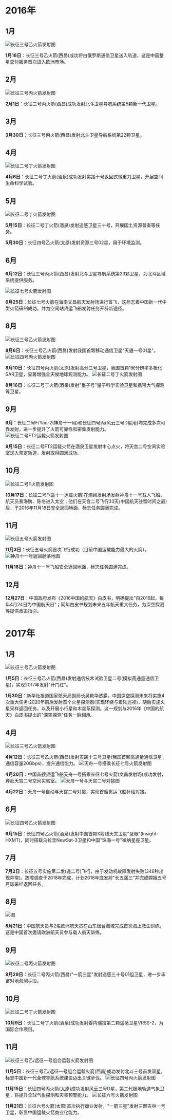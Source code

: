 <!--
 * @Author: blueWALL-E
 * @Date: 2025-06-25 14:27:14
 * @LastEditTime: 2025-06-25 14:43:11
 * @FilePath: \Chinese Aerospace History\中国航天编年史\大事年表\中国航天大事记-模板.md
 * @Description: 中国航天大事记
 * @Wearing:  Read only, do not modify place!!! 
 * @Shortcut keys:  ctrl+alt+/ ctrl+alt+z
-->

# 2016年

## 1月
![长征三号乙火箭发射图](./1.jpg)


**1月16日**：长征三号乙火箭(西昌)成功将白俄罗斯通信卫星送入轨道，这是中国整星交付服务首次进入欧洲市场。

## 2月
![长征三号丙火箭发射图](./2.jpg)

**2月1日**：长征三号丙火箭(西昌)成功发射北斗卫星导航系统第5颗新一代卫星。

## 3月
**3月30日**：长征三号丙火箭(西昌)发射北斗卫星导航系统第22颗卫星。

## 4月
![长征二号丁火箭发射图](./4.jpg)

**4月6日**：长征二号丁火箭(酒泉)成功发射实践十号返回式微重力卫星，开展空间生命科学试验。

## 5月
![长征二号丁火箭发射图](./5.jpg)

**5月15日**：长征二号丁火箭(酒泉)发射遥感卫星三十号，开展国土资源普查等任务。

**5月30日**：长征四号乙火箭(太原)发射资源三号02星，用于环境监测。

## 6月
**6月12日**：长征三号丙火箭(西昌)发射北斗卫星导航系统第23颗卫星，为北斗区域系统提供服务。

![长征七号火箭发射图](./6.jpg)

**6月25日**：长征七号火箭在海南文昌航天发射场进行首飞，这标志着中国新一代中型火箭研制成功，并为空间站货运飞船发射任务开辟新途径。

## 8月
![长征三号乙火箭发射图](./81.jpg)

**8月6日**：长征三号乙火箭(西昌)发射我国首颗移动通信卫星"天通一号01星"。
![长征四号丙火箭发射图](./82.jpg)

**8月10日**：长征四号丙火箭(太原)发射高分三号卫星，我国首颗1米分辨率多极化SAR卫星，显著增强全天候地球观测能力。
![长征二号丁火箭发射图](./83.jpg)

**8月16日**：长征二号丁火箭(酒泉)发射"墨子号"量子科学实验卫星和携带大气探测等卫星。

## 9月
**9月**：长征二号F/Yao-2(神舟十一用)和长征四号丙(风云三号D星用)均完成多次可靠发射，进一步提升了火箭可靠性和密集发射能力。
![长征二号FT2运载火箭发射图](./9.jpg)

**9月15日**：长征二号FT2运载火箭在酒泉卫星发射中心点火，将天宫二号空间实验室送入预定轨道，发射取得圆满成功。

## 10月
![长征二号F火箭发射图](./10.jpg)

**10月17日**：长征二号F(遥十一运载火箭)在酒泉发射场发射神舟十一号载人飞船，航天员景海鹏、陈冬进入太空；他们在天宫二号飞行33天(中国航天驻留时间之最)后，于2016年11月18日安全返回地面，标志任务圆满完成。

## 11月
![长征五号火箭发射图](./111.jpg)

**11月3日**：长征五号火箭首次飞行成功（目前中国运载能力最大的火箭）。
![神舟十一号返回舱落地图](./112.jpg)

**11月18日**：神舟十一号飞船安全返回地面，标志任务圆满完成。

## 12月
**12月27日**：中国政府发布《2016中国的航天》白皮书，明确提出"自2016起，每年4月24日为中国航天日"；同年白皮书规划未来五年航天重大任务，为深空探测等提供政策指引。

# 2017年

## 1月
![长征三号乙火箭发射图](./21.jpg)

**1月5日**：长征三号乙火箭(西昌)发射通信技术试验卫星二号(模拟高通量通信卫星)，实现2017年发射"开门红"。

**1月30日**：新华社报道国家航天局副局长吴艳华透露，中国深空探测未来将实施4次重大任务:2020年前后发射首个火星探测器(实现环绕与着陆巡视)，随后实施火星采样返回任务，以及开展小行星和木星系探测。这一规划与2016年《中国的航天》白皮书提出的"深空探测"任务一脉相承。

## 4月
![长征三号乙火箭发射图](./241.jpg)

**4月12日**：长征三号乙火箭(西昌)发射实践十三号卫星(我国首颗高通量通信卫星，通信容量20Gbps)，提升通信能力。
![天舟一号搭乘长征七号火箭发射图](./242.jpg)

**4月20日**：中国首艘货运飞船天舟一号搭乘长征七号火箭(文昌发射场)成功发射，奔赴天宫二号空间实验室。
![天舟一号与天宫二号对接图](./243.jpg)

**4月22日**：天舟一号自动与天宫二号对接，实现首艘货运飞船补给对接。

## 6月
![长征四号乙火箭发射图](./26.jpg)

**6月15日**：长征四号乙火箭(酒泉)发射中国首颗X射线天文卫星"慧眼"(Insight-HXMT)，同时搭载乌拉圭NewSat-3卫星和中国"珠海一号"微纳星座卫星。

## 7月
**7月2日**：长征五号实施第二发(遥二号)飞行，由于发动机故障发射失败(346秒出现异常)。故障调查于2018年完成，计划2018年底发射"长五遥三"并完成嫦娥五号月球采样返回任务。

## 8月
![图](./28.jpg)

**8月21日**：中国航天员与2名欧洲航天员在山东烟台海域完成首次海上救生训练，这是中国首次邀请欧洲航天员参与载人航天训练。

## 9月
![长征二号丙火箭发射图](./29.jpg)

**9月29日**：长征二号丙火箭(西昌)"一箭三星"发射遥感三十号01组卫星，进一步丰富对地观测手段。

## 10月
![长征二号丁火箭发射图](./210.jpg)

**10月9日**：长征二号丁火箭(酒泉)成功发射委内瑞拉第二颗遥感卫星VRSS-2，为国际合作项目。

## 11月
![长征三号乙/远征一号组合运载火箭发射图](./211.jpg)

**11月5日**：长征三号乙/远征一号组合运载火箭(西昌)成功发射北斗三号首发双星，标志中国新一代全球导航系统建设迈出关键步伐。
![长征四号丙火箭发射图](./212.jpg)

**11月15日**：长征四号丙火箭(太原)成功发射风云三号D星，第二代极地轨道气象卫星，将提升全球气象探测和灾害预警能力。
![长征六号火箭发射图](./213.jpg)

**11月21日**：长征六号火箭(太原)首次执行商业发射，"一箭三星"发射三颗吉林一号卫星，彰显中国运载火箭商业化能力。
